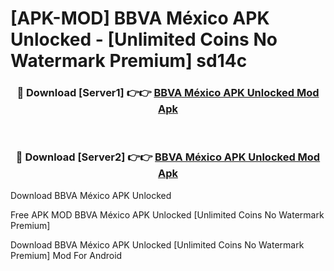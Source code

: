 # [APK-MOD] BBVA México APK Unlocked - [Unlimited Coins No Watermark Premium] sd14c



<div align="center">
<h3>🔴 Download [Server1] 👉👉 <a href="https://momento.my/?title=BBVA_México_APK_Unlocked">BBVA México APK Unlocked Mod Apk</a></h3><br>

<h3>🔴 Download [Server2] 👉👉 <a href="https://momento.my/?title=BBVA_México_APK_Unlocked">BBVA México APK Unlocked Mod Apk</a></h3>
</div>



Download BBVA México APK Unlocked 

Free APK MOD BBVA México APK Unlocked [Unlimited Coins No Watermark Premium]

Download BBVA México APK Unlocked [Unlimited Coins No Watermark Premium] Mod For Android
